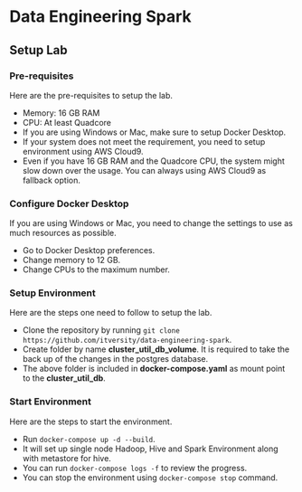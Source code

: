 # Data Engineering Spark

## Setup Lab

### Pre-requisites

Here are the pre-requisites to setup the lab.
* Memory: 16 GB RAM
* CPU: At least Quadcore
* If you are using Windows or Mac, make sure to setup Docker Desktop.
* If your system does not meet the requirement, you need to setup environment using AWS Cloud9.
* Even if you have 16 GB RAM and the Quadcore CPU, the system might slow down over the usage. You can always using AWS Cloud9 as fallback option.

### Configure Docker Desktop

If you are using Windows or Mac, you need to change the settings to use as much resources as possible.
* Go to Docker Desktop preferences.
* Change memory to 12 GB.
* Change CPUs to the maximum number.

### Setup Environment

Here are the steps one need to follow to setup the lab.
* Clone the repository by running `git clone https://github.com/itversity/data-engineering-spark`.
* Create folder by name **cluster_util_db_volume**. It is required to take the back up of the changes in the postgres database.
* The above folder is included in **docker-compose.yaml** as mount point to the **cluster_util_db**.

### Start Environment

Here are the steps to start the environment.
* Run `docker-compose up -d --build`.
* It will set up single node Hadoop, Hive and Spark Environment along with metastore for hive.
* You can run `docker-compose logs -f` to review the progress.
* You can stop the environment using `docker-compose stop` command.
